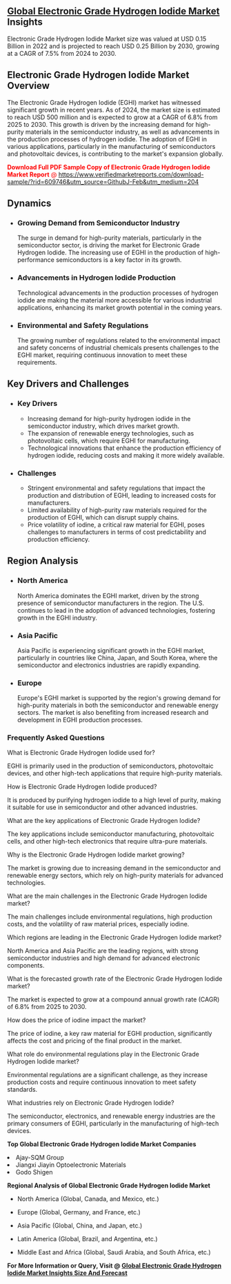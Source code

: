 <h2><a href="https://www.verifiedmarketreports.com/download-sample/?rid=609746&amp;utm_source=GithubJ&amp;utm_medium=204" target="_blank">Global Electronic Grade Hydrogen Iodide Market</a> Insights</h2><p>Electronic Grade Hydrogen Iodide Market size was valued at USD 0.15 Billion in 2022 and is projected to reach USD 0.25 Billion by 2030, growing at a CAGR of 7.5% from 2024 to 2030.</p><p> <h2>Electronic Grade Hydrogen Iodide Market Overview</h2> <p>The Electronic Grade Hydrogen Iodide (EGHI) market has witnessed significant growth in recent years. As of 2024, the market size is estimated to reach USD 500 million and is expected to grow at a CAGR of 6.8% from 2025 to 2030. This growth is driven by the increasing demand for high-purity materials in the semiconductor industry, as well as advancements in the production processes of hydrogen iodide. The adoption of EGHI in various applications, particularly in the manufacturing of semiconductors and photovoltaic devices, is contributing to the market's expansion globally.</p> <p><p><span class=""><span style="color: #ff0000;"><strong>Download Full PDF Sample Copy of Electronic Grade Hydrogen Iodide Market Report</strong> @ </span><a href="https://www.verifiedmarketreports.com/download-sample/?rid=609746&amp;utm_source=GithubJ-Feb&amp;utm_medium=204" target="_blank">https://www.verifiedmarketreports.com/download-sample/?rid=609746&amp;utm_source=GithubJ-Feb&amp;utm_medium=204</a></span></p></p> <h2>Dynamics</h2> <ul> <li><h3>Growing Demand from Semiconductor Industry</h3> <p>The surge in demand for high-purity materials, particularly in the semiconductor sector, is driving the market for Electronic Grade Hydrogen Iodide. The increasing use of EGHI in the production of high-performance semiconductors is a key factor in its growth.</p> </li> <li><h3>Advancements in Hydrogen Iodide Production</h3> <p>Technological advancements in the production processes of hydrogen iodide are making the material more accessible for various industrial applications, enhancing its market growth potential in the coming years.</p> </li> <li><h3>Environmental and Safety Regulations</h3> <p>The growing number of regulations related to the environmental impact and safety concerns of industrial chemicals presents challenges to the EGHI market, requiring continuous innovation to meet these requirements.</p> </li> </ul> <h2>Key Drivers and Challenges</h2> <ul> <li><h3>Key Drivers</h3> <ul> <li>Increasing demand for high-purity hydrogen iodide in the semiconductor industry, which drives market growth.</li> <li>The expansion of renewable energy technologies, such as photovoltaic cells, which require EGHI for manufacturing.</li> <li>Technological innovations that enhance the production efficiency of hydrogen iodide, reducing costs and making it more widely available.</li> </ul> </li> <li><h3>Challenges</h3> <ul> <li>Stringent environmental and safety regulations that impact the production and distribution of EGHI, leading to increased costs for manufacturers.</li> <li>Limited availability of high-purity raw materials required for the production of EGHI, which can disrupt supply chains.</li> <li>Price volatility of iodine, a critical raw material for EGHI, poses challenges to manufacturers in terms of cost predictability and production efficiency.</li> </ul> </li> </ul> <h2>Region Analysis</h2> <ul> <li><h3>North America</h3> <p>North America dominates the EGHI market, driven by the strong presence of semiconductor manufacturers in the region. The U.S. continues to lead in the adoption of advanced technologies, fostering growth in the EGHI industry.</p> </li> <li><h3>Asia Pacific</h3> <p>Asia Pacific is experiencing significant growth in the EGHI market, particularly in countries like China, Japan, and South Korea, where the semiconductor and electronics industries are rapidly expanding.</p> </li> <li><h3>Europe</h3> <p>Europe's EGHI market is supported by the region's growing demand for high-purity materials in both the semiconductor and renewable energy sectors. The market is also benefiting from increased research and development in EGHI production processes.</p> </li> </ul> <h3>Frequently Asked Questions</h3> <p>What is Electronic Grade Hydrogen Iodide used for?</p> <p>EGHI is primarily used in the production of semiconductors, photovoltaic devices, and other high-tech applications that require high-purity materials.</p> <p>How is Electronic Grade Hydrogen Iodide produced?</p> <p>It is produced by purifying hydrogen iodide to a high level of purity, making it suitable for use in semiconductor and other advanced industries.</p> <p>What are the key applications of Electronic Grade Hydrogen Iodide?</p> <p>The key applications include semiconductor manufacturing, photovoltaic cells, and other high-tech electronics that require ultra-pure materials.</p> <p>Why is the Electronic Grade Hydrogen Iodide market growing?</p> <p>The market is growing due to increasing demand in the semiconductor and renewable energy sectors, which rely on high-purity materials for advanced technologies.</p> <p>What are the main challenges in the Electronic Grade Hydrogen Iodide market?</p> <p>The main challenges include environmental regulations, high production costs, and the volatility of raw material prices, especially iodine.</p> <p>Which regions are leading in the Electronic Grade Hydrogen Iodide market?</p> <p>North America and Asia Pacific are the leading regions, with strong semiconductor industries and high demand for advanced electronic components.</p> <p>What is the forecasted growth rate of the Electronic Grade Hydrogen Iodide market?</p> <p>The market is expected to grow at a compound annual growth rate (CAGR) of 6.8% from 2025 to 2030.</p> <p>How does the price of iodine impact the market?</p> <p>The price of iodine, a key raw material for EGHI production, significantly affects the cost and pricing of the final product in the market.</p> <p>What role do environmental regulations play in the Electronic Grade Hydrogen Iodide market?</p> <p>Environmental regulations are a significant challenge, as they increase production costs and require continuous innovation to meet safety standards.</p> <p>What industries rely on Electronic Grade Hydrogen Iodide?</p> <p>The semiconductor, electronics, and renewable energy industries are the primary consumers of EGHI, particularly in the manufacturing of high-tech devices.</p> </p><p><strong>Top Global Electronic Grade Hydrogen Iodide Market Companies</strong></p><div data-test-id=""><p><li>Ajay-SQM Group</li><li> Jiangxi Jiayin Optoelectronic Materials</li><li> Godo Shigen</li></p><div><strong>Regional Analysis of&nbsp;Global Electronic Grade Hydrogen Iodide Market</strong></div><ul><li dir="ltr"><p dir="ltr">North America&nbsp;(Global, Canada, and Mexico, etc.)</p></li><li dir="ltr"><p dir="ltr">Europe (Global, Germany, and France, etc.)</p></li><li dir="ltr"><p dir="ltr">Asia Pacific&nbsp;(Global, China, and Japan, etc.)</p></li><li dir="ltr"><p dir="ltr">Latin America&nbsp;(Global, Brazil, and Argentina, etc.)</p></li><li dir="ltr">Middle East and Africa&nbsp;(Global, Saudi Arabia, and South Africa, etc.)</li></ul><p><strong>For More Information or Query, Visit @&nbsp;</strong><strong><a href="https://www.verifiedmarketreports.com/product/electronic-grade-hydrogen-iodide-market/?utm_source=GithubJ&amp;utm_medium=204" target="_blank">Global Electronic Grade Hydrogen Iodide Market Insights Size And Forecast</a></strong></p></div>

